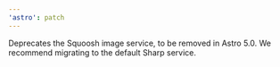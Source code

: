 ```yaml
---
'astro': patch
---
```


Deprecates the Squoosh image service, to be removed in Astro 5.0. We recommend migrating to the default Sharp service.
